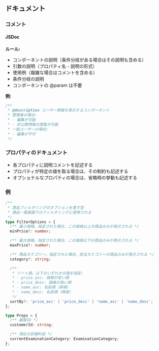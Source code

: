 ## ドキュメント

### コメント

#### JSDoc

**ルール:**

- コンポーネントの説明（条件分岐がある場合はその説明も含める）
- 引数の説明（プロパティ名 - 説明の形式）
- 使用例（複雑な場合はコメントを含める）
- 条件分岐の説明
- コンポーネントの @param は不要

**例:**

```typescript
/**
 * @description ユーザー情報を表示するコンポーネント
 * 管理者の場合:
 * - 編集が可能
 * - 非公開情報の閲覧が可能
 * 一般ユーザーの場合:
 * - 編集が不可
 */
```

### プロパティのドキュメント

- 各プロパティに説明コメントを記述する
- プロパティが特定の値を取る場合は、その制約も記述する
- オプショナルなプロパティの場合は、省略時の挙動も記述する

### 例

```typescript
/**
 * 商品フィルタリングのオプションを表す型
 * 商品一覧画面でのフィルタリングに使用される
 */
type FilterOptions = {
  /** 最小価格。指定された場合、この価格以上の商品のみが表示される */
  minPrice?: number;

  /** 最大価格。指定された場合、この価格以下の商品のみが表示される */
  maxPrice?: number;

  /** 商品カテゴリー。指定された場合、該当カテゴリーの商品のみが表示される */
  category?: string;

  /**
   * ソート順。以下のいずれかの値を指定:
   * - price_asc: 価格が安い順
   * - price_desc: 価格が高い順
   * - name_asc: 名前順（昇順）
   * - name_desc: 名前順（降順）
   */
  sortBy?: 'price_asc' | 'price_desc' | 'name_asc' | 'name_desc';
};
```

```typescript
type Props = {
  /** 顧客ID */
  customerId: string;

  /** 現在の診療科目 */
  currentExaminationCategory: ExaminationCategory;
};
```
